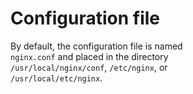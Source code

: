 # Configuration file

By default, the configuration file is named  
`nginx.conf` and placed in the directory  
`/usr/local/nginx/conf`, `/etc/nginx`, or  
`/usr/local/etc/nginx`.  
